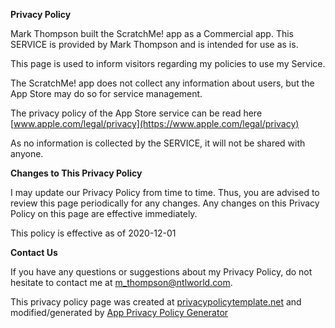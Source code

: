 **Privacy Policy**

Mark Thompson built the ScratchMe! app as a Commercial app. This SERVICE is provided by Mark Thompson and is intended for use as is.

This page is used to inform visitors regarding my policies to use my Service.

The ScratchMe! app does not collect any information about users, but the App Store may do so for service management.

The privacy policy of the App Store service can be read here [www.apple.com/legal/privacy](https://www.apple.com/legal/privacy)

As no information is collected by the SERVICE, it will not be shared with anyone. 

**Changes to This Privacy Policy**

I may update our Privacy Policy from time to time. Thus, you are advised to review this page periodically for any changes. Any changes on this Privacy Policy on this page are effective immediately.

This policy is effective as of 2020-12-01

**Contact Us**

If you have any questions or suggestions about my Privacy Policy, do not hesitate to contact me at m_thompson@ntlworld.com.

This privacy policy page was created at [privacypolicytemplate.net](https://privacypolicytemplate.net) and modified/generated by [App Privacy Policy Generator](https://app-privacy-policy-generator.nisrulz.com/)
